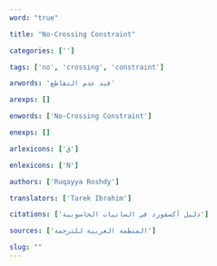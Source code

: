 ```yaml
---
word: "true"

title: "No-Crossing Constraint"

categories: ['']

tags: ['no', 'crossing', 'constraint']

arwords: 'قيد عدم التقاطع'

arexps: []

enwords: ['No-Crossing Constraint']

enexps: []

arlexicons: ['ق']

enlexicons: ['N']

authors: ['Ruqayya Roshdy']

translators: ['Tarek Ibrahim']

citations: ['دليل أكسفورد في السانيات الحاسوبية']

sources: ['المنظمة العربية للترجمة']

slug: ""
---
```

